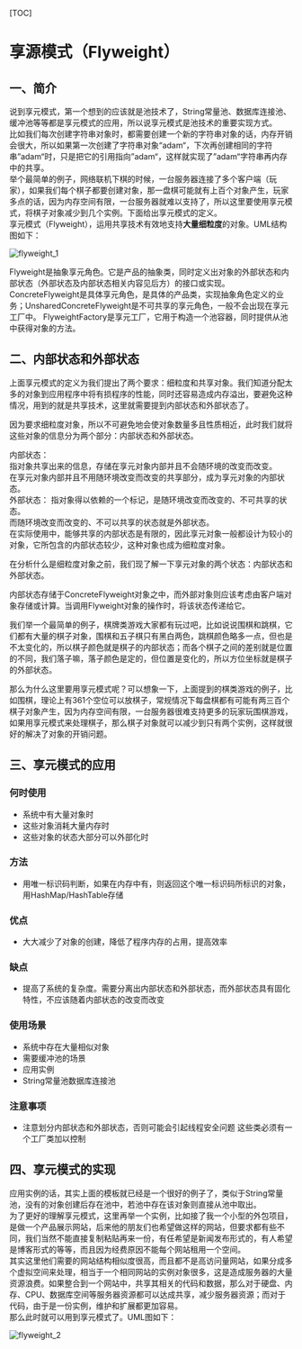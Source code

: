 [TOC]

# 享源模式（Flyweight）

## 一、简介
说到享元模式，第一个想到的应该就是池技术了，String常量池、数据库连接池、缓冲池等等都是享元模式的应用，所以说享元模式是池技术的重要实现方式。  
比如我们每次创建字符串对象时，都需要创建一个新的字符串对象的话，内存开销会很大，所以如果第一次创建了字符串对象“adam“，下次再创建相同的字符串”adam“时，只是把它的引用指向”adam“，这样就实现了”adam“字符串再内存中的共享。  
举个最简单的例子，网络联机下棋的时候，一台服务器连接了多个客户端（玩家），如果我们每个棋子都要创建对象，那一盘棋可能就有上百个对象产生，玩家多点的话，因为内存空间有限，一台服务器就难以支持了，所以这里要使用享元模式，将棋子对象减少到几个实例。下面给出享元模式的定义。  
享元模式（Flyweight），运用共享技术有效地支持**大量细粒度**的对象。UML结构图如下：  

![flyweight_1](https://gitee.com/caijingquan/imagebed/raw/master/1602317296_20191227142545326_1268933794.png)

Flyweight是抽象享元角色。它是产品的抽象类，同时定义出对象的外部状态和内部状态（外部状态及内部状态相关内容见后方）的接口或实现。
ConcreteFlyweight是具体享元角色，是具体的产品类，实现抽象角色定义的业务；UnsharedConcreteFlyweight是不可共享的享元角色，一般不会出现在享元工厂中。
FlyweightFactory是享元工厂，它用于构造一个池容器，同时提供从池中获得对象的方法。  

## 二、内部状态和外部状态
上面享元模式的定义为我们提出了两个要求：细粒度和共享对象。我们知道分配太多的对象到应用程序中将有损程序的性能，同时还容易造成内存溢出，要避免这种情况，用到的就是共享技术，这里就需要提到内部状态和外部状态了。  

因为要求细粒度对象，所以不可避免地会使对象数量多且性质相近，此时我们就将这些对象的信息分为两个部分：内部状态和外部状态。  

内部状态：  
指对象共享出来的信息，存储在享元对象内部并且不会随环境的改变而改变。  
在享元对象内部并且不用随环境改变而改变的共享部分，成为享元对象的内部状态。  
外部状态： 指对象得以依赖的一个标记，是随环境改变而改变的、不可共享的状态。  
而随环境改变而改变的、不可以共享的状态就是外部状态。  
在实际使用中，能够共享的内部状态是有限的，因此享元对象一般都设计为较小的对象，它所包含的内部状态较少，这种对象也成为细粒度对象。  

在分析什么是细粒度对象之前，我们现了解一下享元对象的两个状态：内部状态和外部状态。

内部状态存储于ConcreteFlyweight对象之中，而外部对象则应该考虑由客户端对象存储或计算。当调用Flyweight对象的操作时，将该状态传递给它。

我们举一个最简单的例子，棋牌类游戏大家都有玩过吧，比如说说围棋和跳棋，它们都有大量的棋子对象，围棋和五子棋只有黑白两色，跳棋颜色略多一点，但也是不太变化的，所以棋子颜色就是棋子的内部状态；而各个棋子之间的差别就是位置的不同，我们落子嘛，落子颜色是定的，但位置是变化的，所以方位坐标就是棋子的外部状态。  

那么为什么这里要用享元模式呢？可以想象一下，上面提到的棋类游戏的例子，比如围棋，理论上有361个空位可以放棋子，常规情况下每盘棋都有可能有两三百个棋子对象产生，因为内存空间有限，一台服务器很难支持更多的玩家玩围棋游戏，如果用享元模式来处理棋子，那么棋子对象就可以减少到只有两个实例，这样就很好的解决了对象的开销问题。  

## 三、享元模式的应用
### 何时使用
+ 系统中有大量对象时
+ 这些对象消耗大量内存时
+ 这些对象的状态大部分可以外部化时
### 方法
+ 用唯一标识码判断，如果在内存中有，则返回这个唯一标识码所标识的对象，用HashMap/HashTable存储
### 优点
+ 大大减少了对象的创建，降低了程序内存的占用，提高效率
### 缺点
+ 提高了系统的复杂度。需要分离出内部状态和外部状态，而外部状态具有固化特性，不应该随着内部状态的改变而改变  
### 使用场景 
+ 系统中存在大量相似对象 
+ 需要缓冲池的场景 
+ 应用实例 
+ String常量池数据库连接池
### 注意事项
+ 注意划分内部状态和外部状态，否则可能会引起线程安全问题 这些类必须有一个工厂类加以控制

## 四、享元模式的实现
应用实例的话，其实上面的模板就已经是一个很好的例子了，类似于String常量池，没有的对象创建后存在池中，若池中存在该对象则直接从池中取出。  
为了更好的理解享元模式，这里再举一个实例，比如接了我一个小型的外包项目，是做一个产品展示网站，后来他的朋友们也希望做这样的网站，但要求都有些不同，我们当然不能直接复制粘贴再来一份，有任希望是新闻发布形式的，有人希望是博客形式的等等，而且因为经费原因不能每个网站租用一个空间。  
其实这里他们需要的网站结构相似度很高，而且都不是高访问量网站，如果分成多个虚拟空间来处理，相当于一个相同网站的实例对象很多，这是造成服务器的大量资源浪费。如果整合到一个网站中，共享其相关的代码和数据，那么对于硬盘、内存、CPU、数据库空间等服务器资源都可以达成共享，减少服务器资源；而对于代码，由于是一份实例，维护和扩展都更加容易。  
那么此时就可以用到享元模式了。UML图如下：  

![flyweight_2](https://gitee.com/caijingquan/imagebed/raw/master/1602317296_20191227142554017_1759786100.png)
